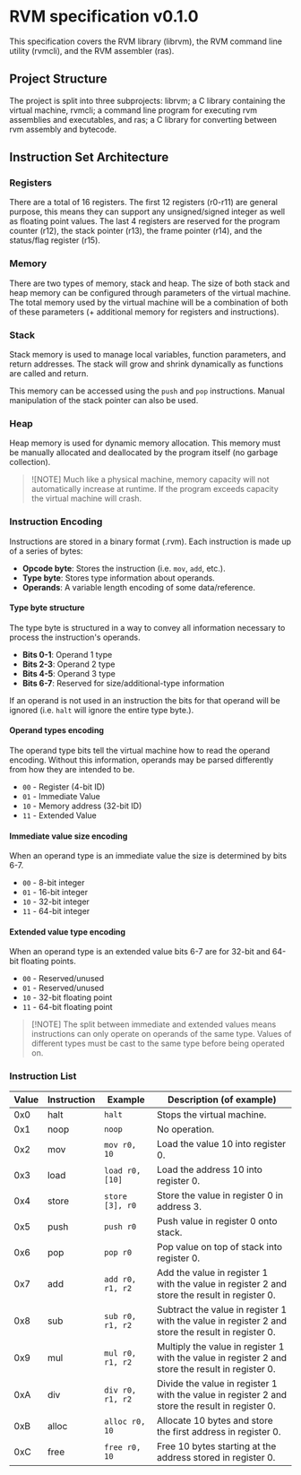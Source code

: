 # RVM specification v0.1.0
This specification covers the RVM library (librvm), the RVM command line utility (rvmcli), and the RVM assembler (ras).

## Project Structure
The project is split into three subprojects: librvm; a C library containing the virtual machine, rvmcli; a command line program for executing rvm assemblies and executables, and ras; a C library for converting between rvm assembly and bytecode.

## Instruction Set Architecture

### Registers
There are a total of 16 registers. The first 12 registers (r0-r11) are general purpose, this means they can support any unsigned/signed integer as well as floating point values.
The last 4 registers are reserved for the program counter (r12), the stack pointer (r13), the frame pointer (r14), and the status/flag register (r15).

### Memory
There are two types of memory, stack and heap. The size of both stack and heap memory can be configured through parameters of the virtual machine.
The total memory used by the virtual machine will be a combination of both of these parameters (+ additional memory for registers and instructions).

### Stack 
Stack memory is used to manage local variables, function parameters, and return addresses.
The stack will grow and shrink dynamically as functions are called and return.

This memory can be accessed using the `push` and `pop` instructions.
Manual manipulation of the stack pointer can also be used.

### Heap
Heap memory is used for dynamic memory allocation. 
This memory must be manually allocated and deallocated by the program itself (no garbage collection).

>![NOTE]
> Much like a physical machine, memory capacity will not automatically increase at runtime. 
> If the program exceeds capacity the virtual machine will crash.

### Instruction Encoding
Instructions are stored in a binary format (.rvm). Each instruction is made up of a series of bytes:
- **Opcode byte**: Stores the instruction (i.e. `mov`, `add`, etc.).
- **Type byte**: Stores type information about operands.
- **Operands**: A variable length encoding of some data/reference.

#### Type byte structure
The type byte is structured in a way to convey all information necessary to process the instruction's operands.

- **Bits 0-1**: Operand 1 type
- **Bits 2-3**: Operand 2 type
- **Bits 4-5**: Operand 3 type
- **Bits 6-7**: Reserved for size/additional-type information

If an operand is not used in an instruction the bits for that operand will be ignored (i.e. `halt` will ignore the entire type byte.).

#### Operand types encoding
The operand type bits tell the virtual machine how to read the operand encoding. Without this information, operands may be parsed differently from how they are intended to be.
- `00` - Register (4-bit ID)
- `01` - Immediate Value 
- `10` - Memory address (32-bit ID)
- `11` - Extended Value

#### Immediate value size encoding
When an operand type is an immediate value the size is determined by bits 6-7.
- `00` - 8-bit integer
- `01` - 16-bit integer
- `10` - 32-bit integer
- `11` - 64-bit integer

#### Extended value type encoding
When an operand type is an extended value bits 6-7 are for 32-bit and 64-bit floating points.
- `00` - Reserved/unused
- `01` - Reserved/unused
- `10` - 32-bit floating point
- `11` - 64-bit floating point 

>[!NOTE] The split between immediate and extended values means instructions can only operate on operands of the same type.
> Values of different types must be cast to the same type before being operated on.

### Instruction List
| Value | Instruction | Example          | Description (of example)                                                                          |
|-------|-------------|------------------|---------------------------------------------------------------------------------------------------|
| 0x0   | halt        | `halt`           | Stops the virtual machine.                                                                        |
| 0x1   | noop        | `noop`           | No operation.                                                                                     |
| 0x2   | mov         | `mov r0, 10`     | Load the value 10 into register 0.                                                                |
| 0x3   | load        | `load r0, [10]`  | Load the address 10 into register 0.                                                              |
| 0x4   | store       | `store [3], r0`  | Store the value in register 0 in address 3.                                                       |
| 0x5   | push        | `push r0`        | Push value in register 0 onto stack.                                                              |
| 0x6   | pop         | `pop r0`         | Pop value on top of stack into register 0.                                                        |
| 0x7   | add         | `add r0, r1, r2` | Add the value in register 1 with the value in register 2 and store the result in register 0.      |
| 0x8   | sub         | `sub r0, r1, r2` | Subtract the value in register 1 with the value in register 2 and store the result in register 0. |
| 0x9   | mul         | `mul r0, r1, r2` | Multiply the value in register 1 with the value in register 2 and store the result in register 0. |
| 0xA   | div         | `div r0, r1, r2` | Divide the value in register 1 with the value in register 2 and store the result in register 0.   |
| 0xB   | alloc       | `alloc r0, 10`   | Allocate 10 bytes and store the first address in register 0.                                      |
| 0xC   | free        | `free r0, 10`    | Free 10 bytes starting at the address stored in register 0.                                       |



